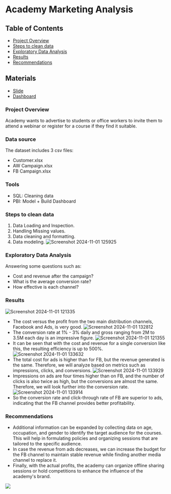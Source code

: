 # Academy Marketing Analysis
## Table of Contents
- [Project Overview](#project-overview)
- [Steps to clean data](#steps-to-clean-data)
- [Exploratory Data Analysis](#exploratory-data-analysis)
- [Results](#results)
- [Recommendations](#recommendations)

## Materials
- [Slide](https://sites.google.com/view/osadasale/trang-ch%E1%BB%A7)
- [Dashboard](https://app.powerbi.com/view?r=eyJrIjoiNWFhODFlNTItZWRjNC00M2RjLWEyN2EtNGZiYzVkZGM3MzY1IiwidCI6IjMzOTcyM2I5LWEyY2QtNGE3MC1iMWNjLTI5Nzc5NzFlYmVmOCIsImMiOjEwfQ%3D%3D)

### Project Overview
Academy wants to advertise to students or office workers to invite them to attend a webinar or register for a course if they find it suitable.

### Data source
The dataset includes 3 csv files:
- Customer.xlsx
- AW Campaign.xlsx
- FB Campaign.xlsx

### Tools
- SQL: Cleaning data
- PBI: Model + Build Dashboard

### Steps to clean data
1. Data Loading and Inspection.
2. Handling Missing values.
3. Data cleaning and formatting.
4. Data modeling.
![Screenshot 2024-11-01 125925](https://github.com/user-attachments/assets/b3f378c9-dfb0-497d-893c-e3395f93343d)

### Exploratory Data Analysis
Answering some questions such as:
- Cost and revenue after the campaign?
- What is the average conversion rate?
- How effective is each channel?
### Results
![Screenshot 2024-11-01 121335](https://github.com/user-attachments/assets/813f3f27-6140-439c-9678-a2d26fdd6a01)
- The cost versus the profit from the two main distribution channels, Facebook and Ads, is very good.
![Screenshot 2024-11-01 132812](https://github.com/user-attachments/assets/6e6c9e5c-2aed-46a9-a919-2b6e8d8d8c82)
- The conversion rate at 1% - 3% daily and gross ranging from 2M to 3.5M each day is an impressive figure.
![Screenshot 2024-11-01 121355](https://github.com/user-attachments/assets/7cd0d916-ed40-4154-b493-dc074ec1b92e)
- It can be seen that with the cost and revenue for a single conversion like this, the resulting efficiency is up to 500%.
![Screenshot 2024-11-01 133632](https://github.com/user-attachments/assets/66a444cd-bc92-4853-af11-e1efb1c22253)
- The total cost for ads is higher than for FB, but the revenue generated is the same. Therefore, we will analyze based on metrics such as impressions, clicks, and conversions.
![Screenshot 2024-11-01 133929](https://github.com/user-attachments/assets/37412f4c-3a7b-405e-9bfc-9ed1ae1510cd)
- Impressions on ads are four times higher than on FB, and the number of clicks is also twice as high, but the conversions are almost the same. Therefore, we will look further into the conversion rate.
![Screenshot 2024-11-01 133914](https://github.com/user-attachments/assets/19fc6f18-4657-4d7e-8a25-30b33c3a17a6)
- So the conversion rate and click-through rate of FB are superior to ads, indicating that the FB channel provides better profitability.

### Recommendations
- Additional information can be expanded by collecting data on age, occupation, and gender to identify the target audience for the courses. This will help in formulating policies and organizing sessions that are tailored to the specific audience.
- In case the revenue from ads decreases, we can increase the budget for the FB channel to maintain stable revenue while finding another media channel to replace it.
- Finally, with the actual profits, the academy can organize offline sharing sessions or hold competitions to enhance the influence of the academy's brand.

[![](https://visitcount.itsvg.in/api?id=nguyenhuuvinh1994&icon=0&color=0)](https://visitcount.itsvg.in)

